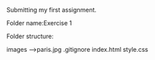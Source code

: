 Submitting my first assignment.

Folder name:Exercise 1

Folder structure:

images
-->paris.jpg
.gitignore
index.html
style.css


